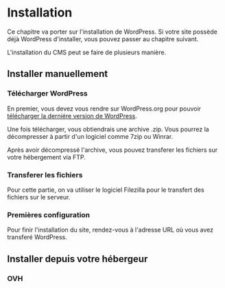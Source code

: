 # Installation

Ce chapitre va porter sur l'installation de WordPress. Si votre site possède déjà WordPress d'installer, vous pouvez passer au chapitre suivant.

L'installation du CMS peut se faire de plusieurs manière.

## Installer manuellement

### Télécharger WordPress

En premier, vous devez vous rendre sur WordPress.org pour pouvoir [télécharger la derniére version de WordPress](https://fr.wordpress.org/download/).

Une fois télécharger, vous obtiendrais une archive .zip. Vous pourrez la décompresser à partir d'un logiciel comme 7zip ou Winrar.

Après avoir décompressé l'archive, vous pouvez transferer les fichiers sur votre hébergement via FTP.

### Transferer les fichiers

Pour cette partie, on va utiliser le logiciel Filezilla pour le transfert des fichiers sur le serveur.

### Premières configuration

Pour finir l'installation du site, rendez-vous à l'adresse URL où vous avez transferé WordPress.

## Installer depuis votre hébergeur

### OVH
